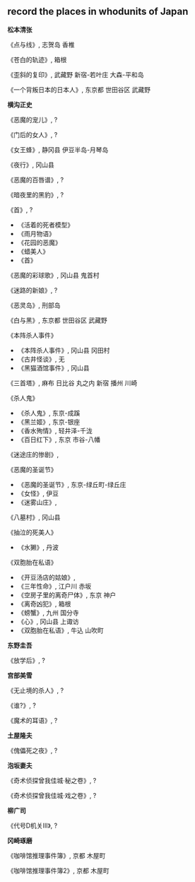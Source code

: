 ## record the places in whodunits of Japan

**松本清张**

《点与线》, 志贺岛 香椎

《苍白的轨迹》, 箱根

《歪斜的复印》, 武藏野 新宿-若叶庄 大森-平和岛

《一个背叛日本的日本人》, 东京都 世田谷区 武藏野

**横沟正史**

《恶魔的宠儿》, ?

《门后的女人》, ?

《女王蜂》, 静冈县 伊豆半岛-月琴岛

《夜行》, 冈山县

《恶魔的百唇谱》, ?

《暗夜里的黑豹》, ?

《首》, ?  

  * 《活着的死者模型》
  * 《雨月物语》
  * 《花园的恶魔》
  * 《蜡美人》
  * 《首》
 
《恶魔的彩球歌》, 冈山县 鬼首村

《迷路的新娘》, ?

《恶灵岛》, 刑部岛
 
《白与黑》, 东京都 世田谷区 武藏野
 
《本阵杀人事件》
 
  * 《本阵杀人事件》, 冈山县 冈田村
  * 《古井怪谈》, 无
  * 《黑猫酒馆事件》, 冈山县
  
《三首塔》, 麻布 日比谷 丸之内 新宿 播州 川崎

《杀人鬼》

  * 《杀人鬼》, 东京-成蹊
  * 《黑兰姬》, 东京-银座
  * 《香水殉情》, 轻井泽-千泷
  * 《百日红下》, 东京 市谷-八幡

《迷途庄的惨剧》, 

《恶魔的圣诞节》

  * 《恶魔的圣诞节》, 东京-绿丘町-绿丘庄
  * 《女怪》, 伊豆
  * 《迷雾山庄》, 
  
《八墓村》, 冈山县

《抽泣的死美人》

  * 《水獭》, 丹波
  
《双胞胎在私语》

  * 《开豆汤店的姑娘》, 
  * 《三年性命》, 江户川 赤坂
  * 《空房子里的离奇尸体》, 东京 神户
  * 《离奇凶犯》, 箱根
  * 《螃蟹》, 九州 国分寺
  * 《心》, 冈山县 上诹访
  * 《双胞胎在私语》, 牛込 山吹町
  
**东野圭吾**

《放学后》, ?

**宫部美雪**

《无止境的杀人》, ?

《谁?》, ?

《魔术的耳语》, ?

**土屋隆夫**

《傀儡死之夜》, ?

**泡坂妻夫**

《奇术侦探曾我佳城·秘之卷》, ?

《奇术侦探曾我佳城·戏之卷》, ?

**柳广司**

《代号D机关Ⅲ》, ?

**冈崎琢磨**

《咖啡馆推理事件簿》, 京都 木屋町

《咖啡馆推理事件簿2》, 京都 木屋町  